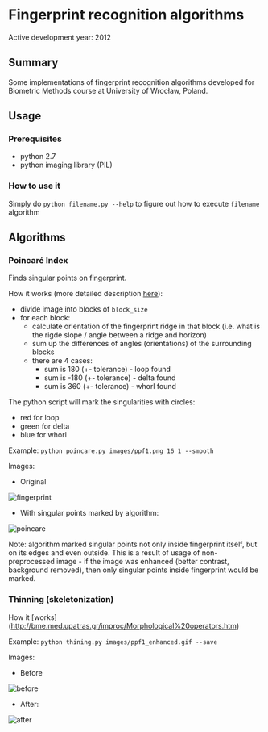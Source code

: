 # Fingerprint recognition algorithms

Active development year: 2012

## Summary
Some implementations of fingerprint recognition algorithms developed for Biometric Methods course at University of Wrocław, Poland.

## Usage

### Prerequisites
* python 2.7
* python imaging library (PIL)

### How to use it
Simply do ```python filename.py --help``` to figure out how to execute ```filename``` algorithm

## Algorithms

### Poincaré Index
Finds singular points on fingerprint. 

How it works (more detailed description [here](http://books.google.pl/books?id=1Wpx25D8qOwC&lpg=PA120&ots=9wRY0Rosb7&dq=poincare%20index%20fingerprint&hl=pl&pg=PA120#v=onepage&q=poincare%20index%20fingerprint&f=false)):
* divide image into blocks of ```block_size```
* for each block: 
    * calculate orientation of the fingerprint ridge in that block (i.e. what is the rigde slope / angle between a ridge and horizon)
    * sum up the differences of angles (orientations) of the surrounding blocks
    * there are 4 cases:
        * sum is 180 (+- tolerance) - loop found
        * sum is -180 (+- tolerance) - delta found
        * sum is 360 (+- tolerance) - whorl found

The python script will mark the singularities with circles:
* red for loop
* green for delta
* blue for whorl
      
Example: ```python poincare.py images/ppf1.png 16 1 --smooth```

Images:
* Original 

![fingerprint](https://raw.github.com/rtshadow/biometrics/master/images/ppf1.png)

* With singular points marked by algorithm: 

![poincare](https://raw.github.com/rtshadow/biometrics/master/images/ppf1_poincare.gif)

Note: algorithm marked singular points not only inside fingerprint itself, but on its edges and even outside. This is a result of usage of non-preprocessed image - if the image was enhanced (better contrast, background removed), then only singular points inside fingerprint would be marked.

### Thinning (skeletonization)

How it [works] (http://bme.med.upatras.gr/improc/Morphological%20operators.htm)

Example: ```python thining.py images/ppf1_enhanced.gif --save```

Images:
* Before

![before](https://raw.github.com/rtshadow/biometrics/master/images/ppf1_enhanced.gif)

* After:

![after](https://raw.github.com/rtshadow/biometrics/master/images/ppf1_enhanced_thinned.gif)

